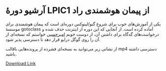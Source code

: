 # آرشیو دورهٔ LPIC1 از پیمان هوشمندی راد

یکی از آموزش‌های خوب برای شروع گنو/لینوکس دوره‌ای است که پیمان هوشمندی برای موسسهٔ gotoclass آماده کرده است.
از آنجایی که این دوره از اینترنت حذف شده و درخواست‌های گه‌گاه برای داشتن آن، 
از دوست خوبم [امیرحسین](https://github.com/Amirh14123) خواستم
که نسخه‌ای از آن را روی گوگل درایو قرار دهد تا دسترسی پذیر شود.

از نشانی زیر می‌توانید به نسخه‌ای فشرده از پرونده‌هایی باقالب mp4 دسترسی داشته باشید.

[Download Link](https://drive.google.com/file/d/1gbmkv-keICYdnap5uYssB5RVno4EzGmb/view)



